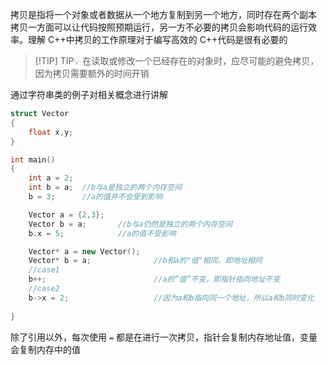 拷贝是指将一个对象或者数据从一个地方复制到另一个地方，同时存在两个副本
拷贝一方面可以让代码按照预期运行，另一方不必要的拷贝会影响代码的运行效率。理解 C++中拷贝的工作原理对于编写高效的 C++代码是很有必要的
> [!TIP] TIP💡 
>  在读取或修改一个已经存在的对象时，应尽可能的避免拷贝，因为拷贝需要额外的时间开销

通过字符串类的例子对相关概念进行讲解
```cpp
struct Vector
{
	float x,y;
}

int main()
{
	int a = 2;
	int b = a;	//b与a是独立的两个内存空间
	b = 3;      //a的值并不会受到影响

	Vector a = {2,3};
	Vector b = a;		//b与a仍然是独立的两个内存空间
	b.x = 5;			//a的值不受影响

	Vector* a = new Vector();
	Vector* b = a;				//b和a的"值"相同，即地址相同
	//case1
	b++;						//a的“值”不变，即指针指向地址不变
	//case2
	b->x = 2;					//因为a和b指向同一个地址，所以a和b同时变化
	
}
```
除了引用以外，每次使用 `=` 都是在进行一次拷贝，指针会复制内存地址值，变量会复制内存中的值